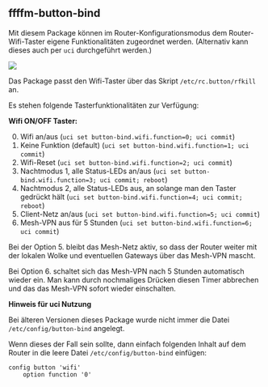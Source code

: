 ## ffffm-button-bind

Mit diesem Package können im Router-Konfigurationsmodus dem Router-Wifi-Taster eigene Funktionalitäten zugeordnet werden. (Alternativ kann dieses auch per `uci` durchgeführt werden.)

![](https://user-images.githubusercontent.com/1591563/29782999-057eb41a-8c1f-11e7-969f-31ce6af40911.png)

Das Package passt den Wifi-Taster über das Skript `/etc/rc.button/rfkill` an.

Es stehen folgende Tasterfunktionalitäten zur Verfügung:

**Wifi ON/OFF Taster:**

0. Wifi an/aus (`uci set button-bind.wifi.function=0; uci commit`) 
1. Keine Funktion (default) (`uci set button-bind.wifi.function=1; uci commit`)
2. Wifi-Reset (`uci set button-bind.wifi.function=2; uci commit`) 
3. Nachtmodus 1, alle Status-LEDs an/aus (`uci set button-bind.wifi.function=3; uci commit; reboot`)
4. Nachtmodus 2, alle Status-LEDs aus, an solange man den Taster gedrückt hält (`uci set button-bind.wifi.function=4; uci commit; reboot`)
5. Client-Netz an/aus (`uci set button-bind.wifi.function=5; uci commit`)
6. Mesh-VPN aus für 5 Stunden (`uci set button-bind.wifi.function=6; uci commit`)

Bei der Option 5. bleibt das Mesh-Netz aktiv, so dass der Router weiter mit der
lokalen Wolke und eventuellen Gateways über das Mesh-VPN mascht.

Bei Option 6. schaltet sich das Mesh-VPN nach 5 Stunden automatisch wieder ein.
Man kann durch nochmaliges Drücken diesen Timer abbrechen und das das Mesh-VPN
sofort wieder einschalten.

**Hinweis für uci Nutzung**

Bei älteren Versionen dieses Package wurde nicht immer die Datei `/etc/config/button-bind` angelegt.

Wenn dieses der Fall sein sollte, dann einfach folgenden Inhalt auf dem Router in die leere Datei `/etc/config/button-bind` einfügen: 
```
config button 'wifi'  
	option function '0'
```
